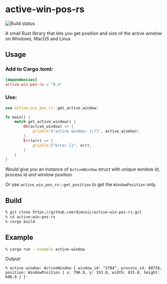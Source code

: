 # active-win-pos-rs

![Build status](https://github.com/dimusic/active-win-pos-rs/actions/workflows/build.yml/badge.svg)

A small Rust library that lets you get position and size of the active window on Windows, MacOS and Linux

## Usage

### Add to Cargo.toml:
```toml
[dependencies]
active-win-pos-rs = "0.4"
```

### Use:
```rust
use active_win_pos_rs::get_active_window;

fn main() {
    match get_active_window() {
        Ok(active_window) => {
            println!("active window: {:?}", active_window);
        },
        Err(err) => {
            println!("Error {}", err);
        }
    }
}
```
Would give you an instance of ```ActiveWindow``` struct with unique window id, process id and window position.

Or use ``` active_win_pos_rs::get_position ``` to get the ```WindowPosition``` only.

## Build

```sh
% git clone https://github.com/dimusic/active-win-pos-rs.git
% cd active-win-pos-rs
% cargo build
```

## Example
```sh
% cargo run --example active-window
```
Output:
```
% active window: ActiveWindow { window_id: "5704", process_id: 80726, position: WindowPosition { x: 798.0, y: 193.0, width: 815.0, height: 606.0 } }
```
